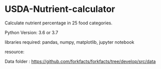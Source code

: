 # USDA-Nutrient-calculator
Calculate nutrient percentage in 25 food categories.


Python Version: 3.6 or 3.7

libraries required: pandas, numpy, matplotlib, jupyter notebook

resource:


Data folder : https://github.com/forkfacts/forkfacts/tree/develop/src/data



